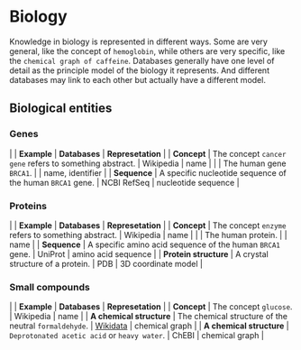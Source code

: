 # Biology

Knowledge in biology is represented in different ways. Some are very general, like the concept of `hemoglobin`,
while others are very specific, like the `chemical graph of caffeine`. Databases generally have one level of
detail as the principle model of the biology it represents. And different databases may link to each other
but actually have a different model.

## Biological entities

### Genes

| | **Example** | **Databases** | **Represetation** |
| **Concept**  | The concept `cancer gene` refers to something abstract. | Wikipedia | name |
|              | The human gene `BRCA1`. | | name, identifier |
| **Sequence** | A specific nucleotide sequence of the human `BRCA1` gene. | NCBI RefSeq | nucleotide sequence |

### Proteins

| | **Example** | **Databases** | **Represetation** |
| **Concept**  | The concept `enzyme` refers to something abstract. | Wikipedia | name |
|              | The human protein. | | name |
| **Sequence** | A specific amino acid sequence of the human `BRCA1` gene. | UniProt | amino acid sequence  |
| **Protein structure** | A crystal structure of a protein. | PDB | 3D coordinate model |

### Small compounds

| | **Example** | **Databases** | **Represetation** |
| **Concept**  | The concept `glucose`. | Wikipedia | name |
| **A chemical structure** | The chemical structure of the neutral `formaldehyde`. | [Wikidata](wikidata.md) | chemical graph |
| **A chemical structure** | `Deprotonated acetic acid` or `heavy water`. | ChEBI | chemical graph |


